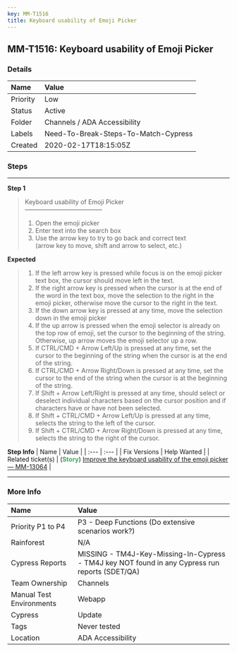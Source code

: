 ```yaml
---
key: MM-T1516
title: Keyboard usability of Emoji Picker
---
```


## MM-T1516: Keyboard usability of Emoji Picker

### Details

| Name     | Value                                |
| :------- | :----------------------------------- |
| Priority | Low                                  |
| Status   | Active                               |
| Folder   | Channels / ADA Accessibility         |
| Labels   | Need-To-Break-Steps-To-Match-Cypress |
| Created  | 2020-02-17T18:15:05Z                 |

### Steps

<hr/>

**Step 1**

> <article>Keyboard usability of Emoji Picker<br>–––––––––––––––––––––––––<ol><li>Open the emoji picker</li><li>Enter text into the search box</li><li>Use the arrow key to try to go back and correct text<br>(arrow key to move, shift and arrow to select, etc.)</li></ol></article>

**Expected**

> <article><ol><li>If the left arrow key is pressed while focus is on the emoji picker text box, the cursor should move left in the text.</li><li>If the right arrow key is pressed when the cursor is at the end of the word in the text box, move the selection to the right in the emoji picker, otherwise move the cursor to the right in the text.</li><li>If the down arrow key is pressed at any time, move the selection down in the emoji picker</li><li>If the up arrow is pressed when the emoji selector is already on the top row of emoji, set the cursor to the beginning of the string. Otherwise, up arrow moves the emoji selector up a row.</li><li>If CTRL/CMD + Arrow Left/Up is pressed at any time, set the cursor to the beginning of the string when the cursor is at the end of the string.</li><li>If CTRL/CMD + Arrow Right/Down is pressed at any time, set the cursor to the end of the string when the cursor is at the beginning of the string.</li><li>If Shift + Arrow Left/Right is pressed at any time, should select or deselect individual characters based on the cursor position and if characters have or have not been selected.</li><li>If Shift + CTRL/CMD + Arrow Left/Up is pressed at any time, selects the string to the left of the cursor.</li><li>If Shift + CTRL/CMD + Arrow Right/Down is pressed at any time, selects the string to the right of the cursor.</li></ol></article>

**Step Info**
| Name | Value |
| :--- | :--- |
| Fix Versions | Help Wanted |
| Related ticket(s) | (<strong><span style="color: rgb(65, 168, 95);">Story</span></strong>) <a href="https://mattermost.atlassian.net/browse/MM-13064">Improve the keyboard usability of the emoji picker — MM-13064</a> |

<hr/>

### More Info

| Name                     | Value                                                                                           |
| :----------------------- | :---------------------------------------------------------------------------------------------- |
| Priority P1 to P4        | P3 - Deep Functions (Do extensive scenarios work?)                                              |
| Rainforest               | N/A                                                                                             |
| Cypress Reports          | MISSING - TM4J-Key-Missing-In-Cypress - TM4J key NOT found in any Cypress run reports (SDET/QA) |
| Team Ownership           | Channels                                                                                        |
| Manual Test Environments | Webapp                                                                                          |
| Cypress                  | Update                                                                                          |
| Tags                     | Never tested                                                                                    |
| Location                 | ADA Accessibility                                                                               |
